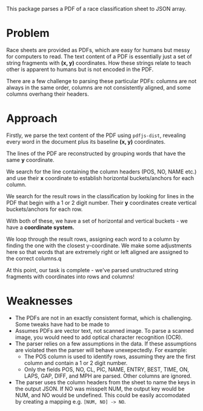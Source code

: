 This package parses a PDF of a race classification sheet to JSON array.

# Problem

Race sheets are provided as PDFs, which are easy for humans but messy for computers to read. The text content of a PDF is essentially just a set of string fragments with **(x, y)** coordinates. How these strings relate to teach other is apparent to humans but is not encoded in the PDF.

There are a few challenge to parsing these particular PDFs: columns are not always in the same order, columns are not consistently aligned, and some columns overhang their headers.

# Approach

Firstly, we parse the text content of the PDF using `pdfjs-dist`, revealing every word in the document plus its baseline **(x, y)** coordinates.

The lines of the PDF are reconstructed by grouping words that have the same **y** coordinate.

We search for the line containing the column headers (POS, NO, NAME etc.) and use their **x** coordinate to establish horizontal buckets/anchors for each column.

We search for the result rows in the classification by looking for lines in the PDF that begin with a 1 or 2 digit number. Their **y** coordinates create vertical buckets/anchors for each row.

With both of these, we have a set of horizontal and vertical buckets - we have a **coordinate system.**

We loop through the result rows, assigning each word to a column by finding the one with the closest y-coordinate. We make some adjustments here so that words that are extremely right or left aligned are assigned to the correct columns.q

At this point, our task is complete - we've parsed unstructured string fragments with coordinates into rows and columns!

# Weaknesses
- The PDFs are not in an exactly consistent format, which is challenging. Some tweaks have had to be made to 
- Assumes PDFs are vector text, not scanned image. To parse a scanned image, you would need to add optical character recognition (OCR).
- The parser relies on a few assumptions in the data. If these assumptions are violated then the parser will behave unexepectedly. For example:
    - The POS column is used to identify rows, assuming they are the first column and contain a 1 or 2 digit number.
    - Only the fields POS, NO, CL, PIC, NAME, ENTRY, BEST, TIME, ON, LAPS, GAP, DIFF, and MPH are parsed. Other columns are ignored.
- The parser uses the column headers from the sheet to name the keys in the output JSON. If NO was misspelt NUM, the output key would be NUM, and NO would be undefined. This could be easily accomodated by creating a mapping e.g. `[NUM, NO] -> NO`.